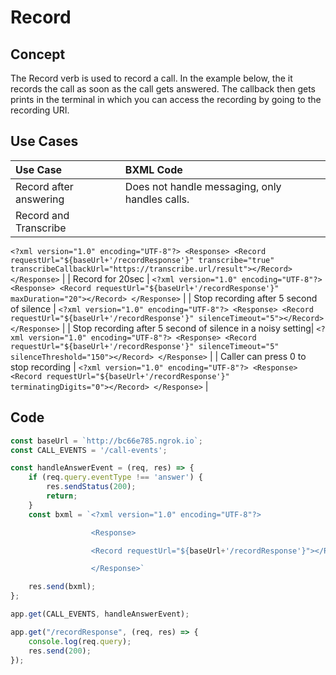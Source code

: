 # Record

## Concept
The Record verb is used to record a call. In the example below, the it records the call as soon as the call gets answered. The callback then gets prints in the terminal in which you can access the recording by going to the recording URI.

## Use Cases
| Use Case                                    | BXML Code                                                 |
|:--------------------------------------------|:----------------------------------------------------------|
| Record after answering                      | Does not handle messaging, only handles calls.            |
| Record and Transcribe                       | 
`<?xml version="1.0" encoding="UTF-8"?>
<Response>
<Record requestUrl="${baseUrl+'/recordResponse'}" transcribe="true" transcribeCallbackUrl="https://transcribe.url/result"></Record>
</Response>`                                                                                              |
| Record for 20sec                            | 
`<?xml version="1.0" encoding="UTF-8"?>
<Response>
<Record requestUrl="${baseUrl+'/recordResponse'}" maxDuration="20"></Record>
</Response>`                                                                                              |
| Stop recording after 5 second of silence    | 
`<?xml version="1.0" encoding="UTF-8"?>
<Response>
<Record requestUrl="${baseUrl+'/recordResponse'}" silenceTimeout="5"></Record>
</Response>`                                                                                              |
| Stop recording after 5 second of silence in a noisy setting| 
`<?xml version="1.0" encoding="UTF-8"?>
<Response>
<Record requestUrl="${baseUrl+'/recordResponse'}" silenceTimeout="5" silenceThreshold="150"></Record>
</Response>`                                                                                              | 
| Caller can press 0 to stop recording        | 
`<?xml version="1.0" encoding="UTF-8"?>
<Response>
<Record requestUrl="${baseUrl+'/recordResponse'}" terminatingDigits="0"></Record>
</Response>`                                                                                              | 


## Code

```js
const baseUrl = `http://bc66e785.ngrok.io`;
const CALL_EVENTS = '/call-events';

const handleAnswerEvent = (req, res) => {
    if (req.query.eventType !== 'answer') {
        res.sendStatus(200);
        return;
    }
    const bxml = `<?xml version="1.0" encoding="UTF-8"?>

				  <Response>

				  <Record requestUrl="${baseUrl+'/recordResponse'}"></Record>

				  </Response>`

    res.send(bxml);
};

app.get(CALL_EVENTS, handleAnswerEvent);

app.get("/recordResponse", (req, res) => {
    console.log(req.query);
    res.send(200);
});
```